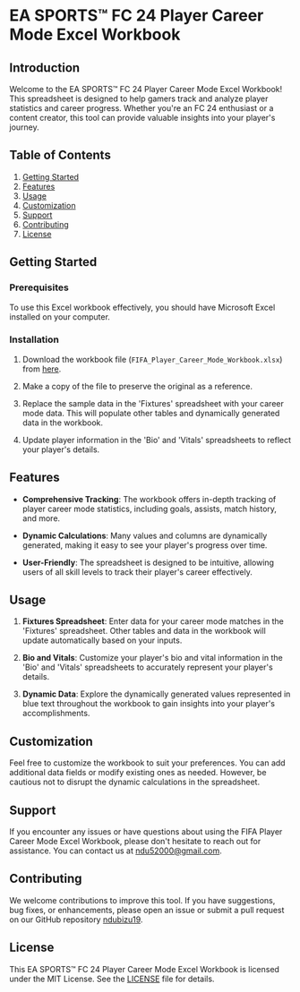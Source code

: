# EA SPORTS™ FC 24 Player Career Mode Excel Workbook

## Introduction

Welcome to the EA SPORTS™ FC 24 Player Career Mode Excel Workbook! This spreadsheet is designed to help gamers track and analyze player statistics and career progress. Whether you're an FC 24 enthusiast or a content creator, this tool can provide valuable insights into your player's journey.

## Table of Contents

1. [Getting Started](#getting-started)
2. [Features](#features)
3. [Usage](#usage)
4. [Customization](#customization)
5. [Support](#support)
6. [Contributing](#contributing)
7. [License](#license)

## Getting Started

### Prerequisites

To use this Excel workbook effectively, you should have Microsoft Excel installed on your computer.

### Installation

1. Download the workbook file (`FIFA_Player_Career_Mode_Workbook.xlsx`) from [here](PlayerCareer.xlsx).

2. Make a copy of the file to preserve the original as a reference.

3. Replace the sample data in the 'Fixtures' spreadsheet with your career mode data. This will populate other tables and dynamically generated data in the workbook.

4. Update player information in the 'Bio' and 'Vitals' spreadsheets to reflect your player's details.

## Features

- **Comprehensive Tracking**: The workbook offers in-depth tracking of player career mode statistics, including goals, assists, match history, and more.

- **Dynamic Calculations**: Many values and columns are dynamically generated, making it easy to see your player's progress over time.

- **User-Friendly**: The spreadsheet is designed to be intuitive, allowing users of all skill levels to track their player's career effectively.

## Usage

1. **Fixtures Spreadsheet**: Enter data for your career mode matches in the 'Fixtures' spreadsheet. Other tables and data in the workbook will update automatically based on your inputs.

2. **Bio and Vitals**: Customize your player's bio and vital information in the 'Bio' and 'Vitals' spreadsheets to accurately represent your player's details.

3. **Dynamic Data**: Explore the dynamically generated values represented in blue text throughout the workbook to gain insights into your player's accomplishments.

## Customization

Feel free to customize the workbook to suit your preferences. You can add additional data fields or modify existing ones as needed. However, be cautious not to disrupt the dynamic calculations in the spreadsheet.

## Support

If you encounter any issues or have questions about using the FIFA Player Career Mode Excel Workbook, please don't hesitate to reach out for assistance. You can contact us at [ndu52000@gmail.com](ndu52000@gmail.com).

## Contributing

We welcome contributions to improve this tool. If you have suggestions, bug fixes, or enhancements, please open an issue or submit a pull request on our GitHub repository [ndubizu19](https://github.com/ndubizu19).

## License

This EA SPORTS™ FC 24 Player Career Mode Excel Workbook is licensed under the MIT License. See the [LICENSE](LICENSE.md) file for details.
